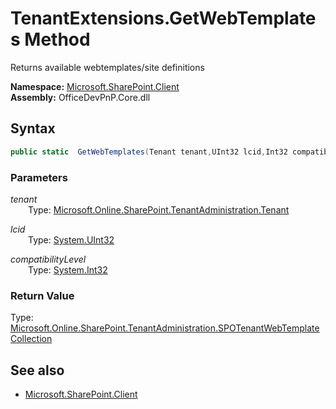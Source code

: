 # TenantExtensions.GetWebTemplates Method  
Returns available webtemplates/site definitions  

**Namespace:** [Microsoft.SharePoint.Client](Microsoft.SharePoint.Client.md)  
**Assembly:** OfficeDevPnP.Core.dll  
## Syntax
```C#
public static  GetWebTemplates(Tenant tenant,UInt32 lcid,Int32 compatibilityLevel)
```
### Parameters
*tenant*  
&emsp;&emsp;Type: [Microsoft.Online.SharePoint.TenantAdministration.Tenant](Microsoft.Online.SharePoint.TenantAdministration.Tenant.md) 
&emsp;&emsp;  
  
*lcid*  
&emsp;&emsp;Type: [System.UInt32](System.UInt32.md) 
&emsp;&emsp;  
  
*compatibilityLevel*  
&emsp;&emsp;Type: [System.Int32](System.Int32.md) 
&emsp;&emsp;  
  
### Return Value
Type: [Microsoft.Online.SharePoint.TenantAdministration.SPOTenantWebTemplateCollection](Microsoft.Online.SharePoint.TenantAdministration.SPOTenantWebTemplateCollection.md 
)

## See also
- [Microsoft.SharePoint.Client](Microsoft.SharePoint.Client.md)
